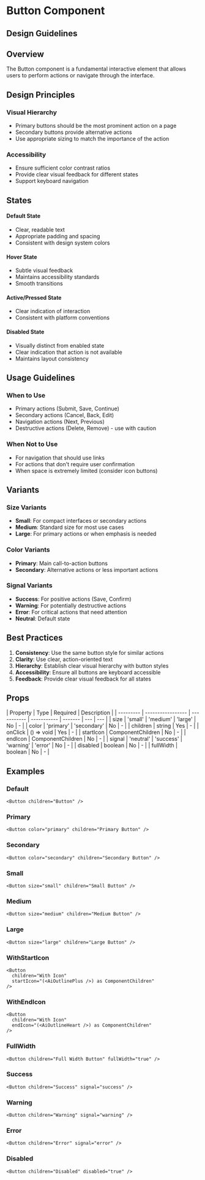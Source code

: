 # Button Component

## Design Guidelines

## Overview

The Button component is a fundamental interactive element that allows users to perform actions or navigate through the interface.

## Design Principles

### Visual Hierarchy

- Primary buttons should be the most prominent action on a page
- Secondary buttons provide alternative actions
- Use appropriate sizing to match the importance of the action

### Accessibility

- Ensure sufficient color contrast ratios
- Provide clear visual feedback for different states
- Support keyboard navigation

## States

#### Default State

- Clear, readable text
- Appropriate padding and spacing
- Consistent with design system colors

#### Hover State

- Subtle visual feedback
- Maintains accessibility standards
- Smooth transitions

#### Active/Pressed State

- Clear indication of interaction
- Consistent with platform conventions

#### Disabled State

- Visually distinct from enabled state
- Clear indication that action is not available
- Maintains layout consistency

## Usage Guidelines

### When to Use

- Primary actions (Submit, Save, Continue)
- Secondary actions (Cancel, Back, Edit)
- Navigation actions (Next, Previous)
- Destructive actions (Delete, Remove) - use with caution

### When Not to Use

- For navigation that should use links
- For actions that don't require user confirmation
- When space is extremely limited (consider icon buttons)

## Variants

### Size Variants

- **Small**: For compact interfaces or secondary actions
- **Medium**: Standard size for most use cases
- **Large**: For primary actions or when emphasis is needed

### Color Variants

- **Primary**: Main call-to-action buttons
- **Secondary**: Alternative actions or less important actions

### Signal Variants

- **Success**: For positive actions (Save, Confirm)
- **Warning**: For potentially destructive actions
- **Error**: For critical actions that need attention
- **Neutral**: Default state

## Best Practices

1. **Consistency**: Use the same button style for similar actions
2. **Clarity**: Use clear, action-oriented text
3. **Hierarchy**: Establish clear visual hierarchy with button styles
4. **Accessibility**: Ensure all buttons are keyboard accessible
5. **Feedback**: Provide clear visual feedback for all states

## Props

| Property  | Type              | Required    | Description |
| --------- | ----------------- | ----------- | ----------- | ------- | --- | --- |
| size      | 'small'           | 'medium'    | 'large'     | No      | -   |
| color     | 'primary'         | 'secondary' | No          | -       |
| children  | string            | Yes         | -           |
| onClick   | () => void        | Yes         | -           |
| startIcon | ComponentChildren | No          | -           |
| endIcon   | ComponentChildren | No          | -           |
| signal    | 'neutral'         | 'success'   | 'warning'   | 'error' | No  | -   |
| disabled  | boolean           | No          | -           |
| fullWidth | boolean           | No          | -           |

## Examples

### Default

```tsx
<Button children="Button" />
```

### Primary

```tsx
<Button color="primary" children="Primary Button" />
```

### Secondary

```tsx
<Button color="secondary" children="Secondary Button" />
```

### Small

```tsx
<Button size="small" children="Small Button" />
```

### Medium

```tsx
<Button size="medium" children="Medium Button" />
```

### Large

```tsx
<Button size="large" children="Large Button" />
```

### WithStartIcon

```tsx
<Button
  children="With Icon"
  startIcon="(<AiOutlinePlus />) as ComponentChildren"
/>
```

### WithEndIcon

```tsx
<Button
  children="With Icon"
  endIcon="(<AiOutlineHeart />) as ComponentChildren"
/>
```

### FullWidth

```tsx
<Button children="Full Width Button" fullWidth="true" />
```

### Success

```tsx
<Button children="Success" signal="success" />
```

### Warning

```tsx
<Button children="Warning" signal="warning" />
```

### Error

```tsx
<Button children="Error" signal="error" />
```

### Disabled

```tsx
<Button children="Disabled" disabled="true" />
```
